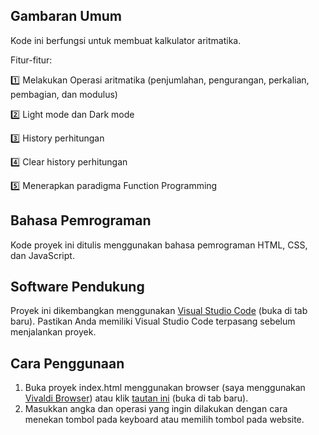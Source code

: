 ## Gambaran Umum

Kode ini berfungsi untuk membuat kalkulator aritmatika.

Fitur-fitur:

1️⃣ Melakukan Operasi aritmatika (penjumlahan, pengurangan, perkalian, pembagian, dan modulus)

2️⃣ Light mode dan Dark mode

3️⃣ History perhitungan

4️⃣ Clear history perhitungan

5️⃣ Menerapkan paradigma Function Programming

## Bahasa Pemrograman

Kode proyek ini ditulis menggunakan bahasa pemrograman HTML, CSS, dan JavaScript.

## Software Pendukung

Proyek ini dikembangkan menggunakan [Visual Studio Code](https://code.visualstudio.com/download) (buka di tab baru). Pastikan Anda memiliki Visual Studio Code terpasang sebelum menjalankan proyek.

## Cara Penggunaan

1. Buka proyek index.html menggunakan browser (saya menggunakan [Vivaldi Browser](https://vivaldi.com/download/)) atau klik [tautan ini](https://kd-fajarnadya.vercel.app) (buka di tab baru).
2. Masukkan angka dan operasi yang ingin dilakukan dengan cara menekan tombol pada keyboard atau memilih tombol pada website.
